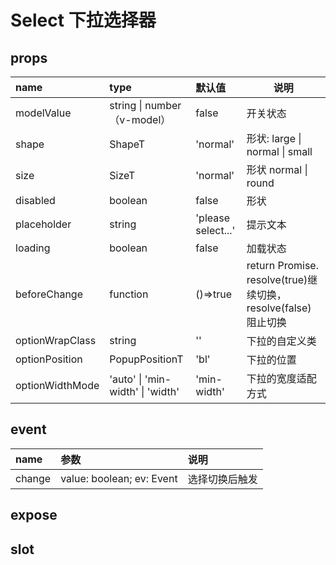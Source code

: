 # Select 下拉选择器

## props

| name            | type                             | 默认值             | 说明                                                          |
| :-------------- | :------------------------------- | :----------------- | ------------------------------------------------------------- |
| modelValue      | string \| number（v-model）      | false              | 开关状态                                                      |
| shape           | ShapeT                           | 'normal'           | 形状: large \| normal \| small                                |
| size            | SizeT                            | 'normal'           | 形状 normal \| round                                          |
| disabled        | boolean                          | false              | 形状                                                          |
| placeholder     | string                           | 'please select...' | 提示文本                                                      |
| loading         | boolean                          | false              | 加载状态                                                      |
| beforeChange    | function                         | ()=>true           | return Promise. resolve(true)继续切换，resolve(false)阻止切换 |
| optionWrapClass | string                           | ''                 | 下拉的自定义类                                                |
| optionPosition  | PopupPositionT                   | 'bl'               | 下拉的位置                                                    |
| optionWidthMode | 'auto' \| 'min-width' \| 'width' | 'min-width'        | 下拉的宽度适配方式                                            |

## event

| name   | 参数                      | 说明           |
| :----- | :------------------------ | :------------- |
| change | value: boolean; ev: Event | 选择切换后触发 |

## expose

## slot
